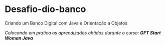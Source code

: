 # Desafio-dio-banco
Criando um Banco Digital com Java e Orientação a Objetos


_Colocando em pratica os aprendizados obtidos durante o curso: **GFT Start Woman Java**_
